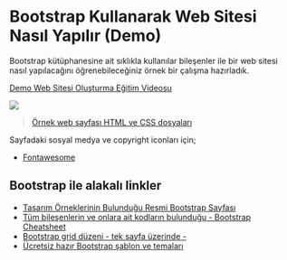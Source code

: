 # Bootstrap Kullanarak Web Sitesi Nasıl Yapılır (Demo)

Bootstrap kütüphanesine ait sıklıkla kullanılar bileşenler ile bir web sitesi nasıl yapılacağını öğrenebileceğiniz örnek bir çalışma hazırladık.

[Demo Web Sitesi Oluşturma Eğitim Videosu](https://drive.google.com/file/d/1DABuYd2qEHxdSeHrp5y5cKImzICPj24N/view?usp=sharing)

![](https://raw.githubusercontent.com/Kodluyoruz/taskforce/main/bootstrap/bootstrap-kullanarak-web-sitesi-nasil-yapilir-demo/figures/web-sayfasi.png)

>[Örnek web sayfası HTML ve CSS dosyaları](https://github.com/kt-sec/taskforce/tree/bootstrap/bootstrap/bootstrap-kullanarak-web-sitesi-nasil-yapilir-demo/src)

Sayfadaki sosyal medya ve copyright iconları için;
- [Fontawesome](https://fontawesome.com/how-to-use/on-the-web/setup/hosting-font-awesome-yourself)

## Bootstrap ile alakalı linkler
- [Tasarım Örneklerinin Bulunduğu Resmi Bootstrap Sayfası](https://getbootstrap.com/docs/5.0/examples/)
- [Tüm bileşenlerin ve onlara ait kodların bulunduğu - Bootstrap Cheatsheet](https://hackerthemes.com/bootstrap-cheatsheet/)
- [Bootstrap grid düzeni - tek sayfa üzerinde -](https://getbootstrap.com/docs/4.0/examples/grid/)
- [Ücretsiz hazır Bootstrap şablon ve temaları](https://startbootstrap.com/?showAngular=false&showVue=false&showPro=false)